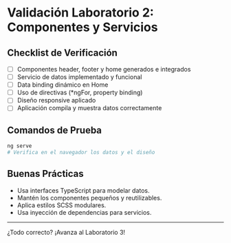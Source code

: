 # Validación Laboratorio 2: Componentes y Servicios

## Checklist de Verificación
- [ ] Componentes header, footer y home generados e integrados
- [ ] Servicio de datos implementado y funcional
- [ ] Data binding dinámico en Home
- [ ] Uso de directivas (*ngFor, property binding)
- [ ] Diseño responsive aplicado
- [ ] Aplicación compila y muestra datos correctamente

## Comandos de Prueba
```bash
ng serve
# Verifica en el navegador los datos y el diseño
```

## Buenas Prácticas
- Usa interfaces TypeScript para modelar datos.
- Mantén los componentes pequeños y reutilizables.
- Aplica estilos SCSS modulares.
- Usa inyección de dependencias para servicios.

---
¿Todo correcto? ¡Avanza al Laboratorio 3! 